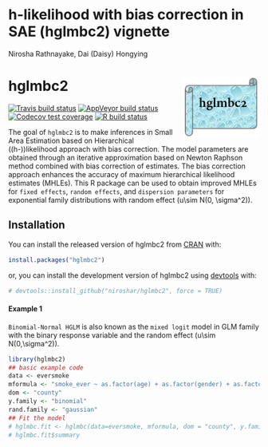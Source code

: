 h-likelihood with bias correction in SAE (hglmbc2) vignette
================
Nirosha Rathnayake, Dai (Daisy) Hongying

<!-- README.md is generated from README.Rmd. Please edit that file -->

# hglmbc2 <img src="man/figures/logohglmbc2.png" align="right" height="120" />

<!-- badges: start -->

[![Travis build
status](https://travis-ci.com/niroshar/hglmbc2.svg?branch=master)](https://travis-ci.com/niroshar/hglmbc2)
[![AppVeyor build
status](https://ci.appveyor.com/api/projects/status/github/niroshar/hglmbc2?branch=master&svg=true)](https://ci.appveyor.com/project/niroshar/hglmbc2)
[![Codecov test
coverage](https://codecov.io/gh/niroshar/hglmbc2/branch/master/graph/badge.svg)](https://codecov.io/gh/niroshar/hglmbc2?branch=master)
[![R build
status](https://github.com/niroshar/hglmbc2/workflows/R-CMD-check/badge.svg)](https://github.com/niroshar/hglmbc2/actions)
<!-- badges: end -->

The goal of `hglmbc2` is to make inferences in Small Area Estimation
based on Hierarchical (\(h-\))likelihood approach with bias correction.
The model parameters are obtained through an iterative approximation
based on Newton Raphson method combined with bias correction of
estimates. The bias correction approach enhances the accuracy of maximum
hierarchical likelihood estimates (MHLEs). This R package can be used to
obtain improved MHLEs for `fixed effects`, `random effects`, and
`dispersion parameters` for exponential family distributions with random
effect \(u\sim N(0, \sigma^2)\).

## Installation

You can install the released version of hglmbc2 from
[CRAN](https://CRAN.R-project.org) with:

``` r
install.packages("hglmbc2")
```

or, you can install the development version of hglmbc2 using
[devtools](https://devtools.r-lib.org/) with:

``` r
# devtools::install_github("niroshar/hglmbc2", force = TRUE)
```

#### Example 1

`Binomial-Normal HGLM` is also known as the `mixed logit` model in GLM
family with the binary response variable and the random effect
\(u\sim N(0,\sigma^2)\).

``` r
library(hglmbc2)
## basic example code
data <- eversmoke
mformula <- "smoke_ever ~ as.factor(age) + as.factor(gender) + as.factor(race) + as.factor(year) + povt_rate"
dom <- "county"
y.family <- "binomial"
rand.family <- "gaussian"
## Fit the model
# hglmbc.fit <- hglmbc(data=eversmoke, mformula, dom = "county", y.family=binomial)
# hglmbc.fit$summary
```
